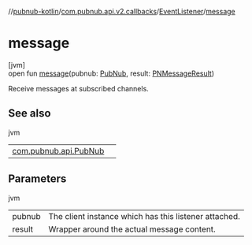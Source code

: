 //[pubnub-kotlin](../../../index.md)/[com.pubnub.api.v2.callbacks](../index.md)/[EventListener](index.md)/[message](message.md)

# message

[jvm]\
open fun [message](message.md)(pubnub: [PubNub](../../com.pubnub.api/-pub-nub/index.md), result: [PNMessageResult](../../com.pubnub.api.models.consumer.pubsub/-p-n-message-result/index.md))

Receive messages at subscribed channels.

## See also

jvm

| | |
|---|---|
| [com.pubnub.api.PubNub](../../com.pubnub.api/-pub-nub/subscribe.md) |  |

## Parameters

jvm

| | |
|---|---|
| pubnub | The client instance which has this listener attached. |
| result | Wrapper around the actual message content. |
